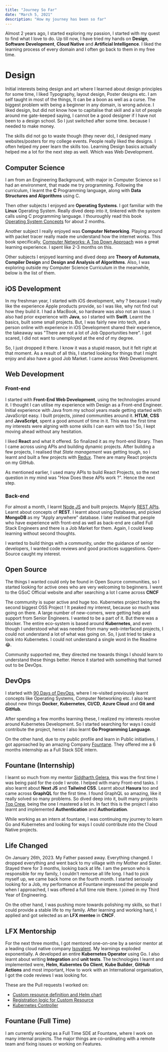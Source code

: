 ```yaml
---
title: "Journey So Far"
date: "March 5, 2021"
description: "How my journey has been so far"
---
```


Almost 2 years ago, I started exploring my passion, I started with my quest to find what I love to do. Up till now, I have tried my hands on **Design**, **Software Development**, **Cloud Native** and **Artificial Intelligence**. I liked the learning process of every domain and I often go back to them in my free time.

# Design

Initial interests being design and art where I learned about design principles for some time, I liked Typography, layout design, Poster designs etc. I am self taught in most of the things, It can be a boon as well as a curse. The biggest problem with being a beginner in any domain, is wrong advice. I liked design, but did not know how to capitalise that skill and a lot of people around me gate-keeped saying, I cannot be a good designer if I have not been to a design school. So I just switched after some time. because I needed to make money.

The skills did not go to waste though (they never do), I designed many websites/posters for my college events. People really liked the designs. I often helped my peer learn the skills too. Learning Design basics actually helped me a lot for the next step as well. Which was Web Development.

## Computer Science

I am from an Engineering Background, with major in Computer Science so I had an environment, that made me try programming. Following the curriculum, I learnt the **C** Programming language, along with **Data Structures and Algorithms** using C.

Then other subjects I enjoyed are **Operating Systems**. I got familiar with the **Linux** Operating System. Really dived deep into it, tinkered with the system calls using C programming language. I thouroughly read this book [Operating System Concepts](https://www.amazon.in/Operating-System-Concepts-International-Student/dp/8126520515/ref=sr_1_1_sspa?crid=14D4OA1ULJJQJ&keywords=operating+system+concepts&qid=1696230952&sprefix=operating+system+concep%2Caps%2C337&sr=8-1-spons&sp_csd=d2lkZ2V0TmFtZT1zcF9hdGY&psc=1) for about 2 months.

Another subject I really enjoyed was **Computer Networking**. Playing around with packet tracer really made me understand how the internet works. This book specifically, [Computer Networks: A Top Down Approach](https://www.amazon.in/Computer-Networking-Top-DownApproach-Kurose-69696966/dp/B0C6TW7Q7T/ref=sr_1_3?crid=3UA8MOLQ41Q9X&keywords=kurose&qid=1696230499&sprefix=kurose%2Caps%2C278&sr=8-3) was a great learning experience. I spent like 2-3 months on this.

Other subjects I enjoyed learning and dived deep are **Theory of Automata**, **Compiler Design** and **Design and Analysis of Algorithms**. Also, I was exploring outside my Computer Science Curriculum in the meanwhile, below is the list of them.

## iOS Development

In my freshman year, I started with iOS development, why ? because I really like the experience Apple products provide, so I was like, why not find out how they build it. I had a MacBook, so hardware was also not an issue. I also had prior experience with **Java**, so I started with **Swift**. Learnt the basics, built some small projects. But, I was fairly new into tech, and a person online with experience in iOS Development shared their experience, the takeaway was "There are not a lot of Job Opportunities here". I got scared, I did not want to unemployed at the end of my degree.

So, I just dropped it there. I know it was a stupid reason, but it felt right at that moment. As a result of all this, I started looking for things that I might enjoy and also have a good Job Market. I came across Web Development.

## Web Development

### Front-end

I started with **Front-End Web Development**, using the technologies around it. I thought I can utilise my experience with Design as a Front-end Engineer. Initial experience with Java from my school years made getting started with JavaScript easy. I built projects, joined communities around it. **HTLM**, **CSS** and **JavaScript**, spent a good amount of time in it. This was the first time my interests were algning with some skills I can earn with too ! So, I kept moving ahead without any hesitation.

I liked **React** and what it offered. So finalized it as my front-end library. Then I came across using APIs and building dynamic projects. After building a few projects, I realised that _State management_ was getting tough, so I learnt and built a few projects with [Redux](https://github.com/prateek041/cryptoverse). There are many React projects on my GitHub.

As mentioned earlier, I used many APIs to build React Projects, so the next question in my mind was "How Does these APIs work ?". Hence the next step.

### Back-end

For almost a month, I learnt [Node JS](https://github.com/prateek041/Node-Express-practice) and built projects. Majorly [ REST APIs](https://github.com/prateek041/node-projects). Learnt about concepts of **REST**. I learnt about using Databases, and picked **MongoDB** as my "Apply anywhere" database. I later realised that people who have experience with front-end as well as back-end are called Full Stack Engineers and there is a Job Market for them. Again, I could keep learning without second thoughts.

I wanted to build things with a community, under the guidance of senior developers, I wanted code reviews and good practices suggestions. Open-Source caught my interest.

## Open Source

The things I wanted could only be found in Open Source communities, so I started looking for active ones who are very welcoming to beginners. I went to the GSoC Official website and after searching a lot I came across **CNCF**

The community is super active and huge too. Kubernetes project being the second biggest OSS Project ! It peaked my interest, because so much was going on there. A large number of new-comers, were getting help and support from Senior Engineers. I wanted to be a part of it. But there was a blocker. The entire eco-system is based around **Kubernetes**, and even though I understood what was needed from many web-interfaced projects, I could not understand a lot of what was going on. So, I just tried to take a look into Kubernetes. I could not understand a single word in the Readme 😂.

Community supported me, they directed me towards things I should learn to understand these things better. Hence it started with something that turned out to be DevOps.

## DevOps

I started with [90 Days of DevOps](https://github.com/prateek041/DevOps-90days), where I re-visited previously learnt concepts like Operating Systems, Computer Networking etc. I also learnt about new things **Docker**, **Kubernetes**, **CI/CD**, **Azure Cloud** and **Git and GitHub**.

After spending a few months learning these, I realized my interests revolve around Kubernetes Development. So I started searching for ways I could contribute the project, hence I also learnt **Go Programming Language**.

On the other hand, due to my public profile and learn in Public initiatives, I got approached by an amazing Company [Fountane](https://fountane.com). They offered me a 6 months internship as a Full Stack SDE intern.

## Fountane (Internship)

I learnt so much from my mentor [Siddharth Gelera](https://reaper.is), this was the first time I was being paid for the code I wrote. I helped with many Front-end tasks. I also learnt about **Next JS** and **Tailwind CSS**. Learnt about **Hasura** too and came across **GraphQL** for the first time. I found GraphQL so amazing, like it really solved so many problems. So dived deep into it, built many projects [Top Crew](https://github.com/prateek041/Top-crew), being the one I mastered a lot in. In fact this is the project I also learnt and implemented **Authentication** and **Authorization**.

While working as an intern at fountane, I was continuing my journey to learn Go and Kubernetes and looking for ways I could contribute into the Cloud Native projects.

## Life Changed

On January 26th, 2023. My Father passed away. Everything changed. I dropped everything and went back to my village with my Mother and Sister. Stayed there for 3 months, looking back at life. I am the person who is responsible for my family, I couldn't remorse all life long. I had to pick myself up, we came back home on the fourth month. I started seriously looking for a Job, my performance at Fountane impressed the people and when I approached, I was offered a full time role there. I joined in my Third Year of Engineering.

On the other hand, I was pushing more towards polishing my skills, so that I could provide a stable life to my family. After learning and working hard, I applied and got selected as an **LFX mentee** in **CNCF**.

## LFX Mentorship

For the next three months, I got mentored one-on-one by a senior mentor at a leading cloud native company [Isovalent](https://isovalent.com). My learnings exploded exponentially. A developed an entire **Kubernetes Operator** using Go. I also learnt about writing **Integration** and **unit tests**. The technologies I learnt and implemented were, **Helm**, **Kuberntes Go Client**, **Kube Builder**, **GitHub Actions** and most important, How to work with an International organisation, I got the code reviews I was looking for.

These are the Pull requests I worked on:

- [Custom resource definition and Helm chart](https://github.com/cilium/tetragon/pull/1351)
- [Registration logic for Custom Resource](https://github.com/cilium/tetragon/pull/1369)
- [Kubernetes Controller](https://github.com/cilium/tetragon/pull/1410)

## Fountane (Full Time)

I am currently working as a Full Time SDE at Fountane, where I work on many internal projects. The major things are co-ordinating with a remote team and fixing issues or working on Features.
